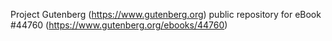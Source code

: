 Project Gutenberg (https://www.gutenberg.org) public repository for eBook #44760 (https://www.gutenberg.org/ebooks/44760)
